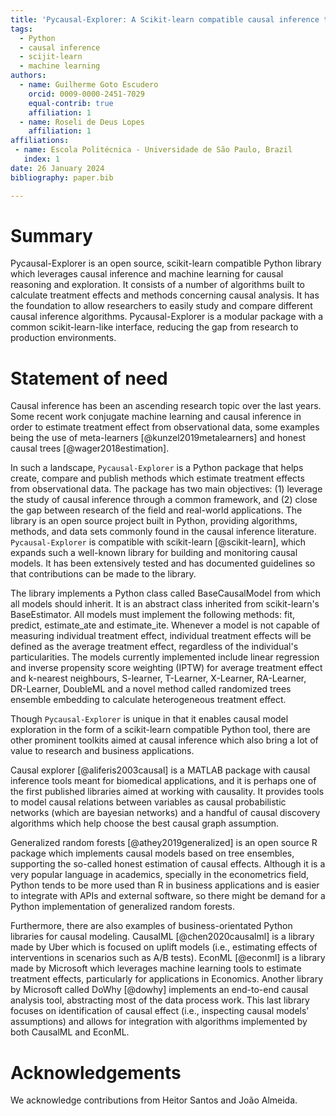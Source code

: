 ```yaml
---
title: 'Pycausal-Explorer: A Scikit-learn compatible causal inference toolkit'
tags:
  - Python
  - causal inference
  - scijit-learn
  - machine learning
authors:
  - name: Guilherme Goto Escudero
    orcid: 0009-0000-2451-7029
    equal-contrib: true
    affiliation: 1
  - name: Roseli de Deus Lopes
    affiliation: 1
affiliations:
 - name: Escola Politécnica - Universidade de São Paulo, Brazil
   index: 1
date: 26 January 2024
bibliography: paper.bib

---
```


# Summary

Pycausal-Explorer is an open source, scikit-learn compatible Python library which 
leverages causal inference and machine learning for causal reasoning and exploration. 
It consists of a number of algorithms built to calculate treatment effects and methods 
concerning causal analysis. It has the foundation to allow researchers to easily study 
and compare different causal inference algorithms. Pycausal-Explorer is a modular 
package with a common scikit-learn-like interface, reducing the gap from research to 
production environments.

# Statement of need

Causal inference has been an ascending research topic over the last years. Some recent 
work conjugate machine learning and causal inference in order to estimate treatment 
effect from observational data, some examples being the use of meta-learners [@kunzel2019metalearners] 
and honest causal trees [@wager2018estimation]. 

In such a landscape, `Pycausal-Explorer` is a Python package that helps create, 
compare and publish methods which estimate treatment effects from observational data. 
The package has two main objectives: (1) leverage the study of causal inference 
through a common framework, and (2) close the gap between research of the field and 
real-world applications. The library is an open source project built in Python, 
providing algorithms, methods, and data sets commonly found in the causal inference 
literature. `Pycausal-Explorer` is compatible with scikit-learn [@scikit-learn], 
which expands such a well-known library for building and monitoring causal models. 
It has been extensively tested and has documented guidelines so that contributions 
can be made to the library. 

The library implements a Python class called BaseCausalModel from which all models 
should inherit. It is an abstract class inherited from scikit-learn's BaseEstimator. 
All models must implement the following methods: fit, predict, estimate_ate and 
estimate_ite. Whenever a model is not capable of measuring individual treatment 
effect, individual treatment effects will be defined as the average treatment effect, 
regardless of the individual's particularities. The models currently implemented 
include linear regression and inverse propensity score weighting (IPTW) for average 
treatment effect and k-nearest neighbours, S-learner, T-Learner, X-Learner, RA-Learner,  
DR-Learner, DoubleML and a novel method called randomized trees ensemble embedding to 
calculate heterogeneous treatment effect.

Though `Pycausal-Explorer` is unique in that it enables causal model exploration in 
the form of a scikit-learn compatible Python tool, there are other prominent toolkits 
aimed at causal inference which also bring a lot of value to research and business 
applications.

Causal explorer [@aliferis2003causal] is a MATLAB package with causal inference tools 
meant for biomedical applications, and it is perhaps one of the first published libraries 
aimed at working with causality. It provides tools to model causal relations between 
variables as causal probabilistic networks (which are bayesian networks) and a handful of 
causal discovery algorithms which help choose the best causal graph assumption.

Generalized random forests [@athey2019generalized] is an open source R package which 
implements causal models based on tree ensembles, supporting the so-called honest 
estimation of causal effects. Although it is a very popular language in academics, 
specially in the econometrics field, Python tends to be more used than R in business 
applications and is easier to integrate with APIs and external software, so there might 
be demand for a Python implementation of generalized random forests.

Furthermore, there are also examples of business-orientated Python libraries for causal 
modeling. CausalML [@chen2020causalml] is a library made by Uber which is focused 
on uplift models (i.e., estimating effects of interventions in scenarios such as A/B 
tests). EconML [@econml] is a library made by Microsoft which leverages machine 
learning tools to estimate treatment effects, particularly for applications in Economics. 
Another library by Microsoft called DoWhy [@dowhy] implements an end-to-end causal 
analysis tool, abstracting most of the data process work. This last library focuses on 
identification of causal effect (i.e., inspecting causal models’ assumptions) and allows 
for integration with algorithms implemented by both CausalML and EconML.

# Acknowledgements

We acknowledge contributions from Heitor Santos and João Almeida.
